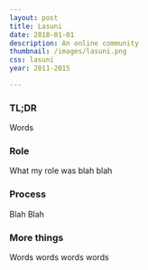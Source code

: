 ```yaml
---
layout: post
title: Lasuni
date: 2018-01-01
description: An online community
thumbnail: /images/lasuni.png
css: lasuni
year: 2011-2015

---
```


### TL;DR
Words

### Role
What my role was blah blah

### Process
Blah Blah

### More things
Words words words words
